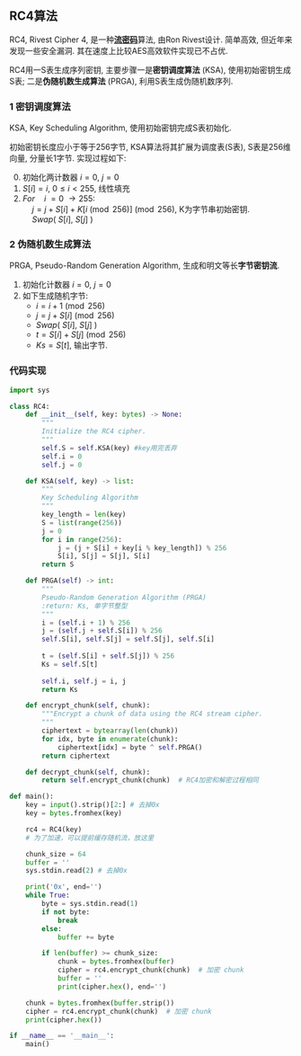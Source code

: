 ## RC4算法

RC4, Rivest Cipher 4, 是一种[**流密码**](流密码.md)算法, 由Ron Rivest设计. 简单高效, 但近年来发现一些安全漏洞. 其在速度上比较AES高效软件实现已不占优.

RC4用一S表生成序列密钥, 主要步骤一是**密钥调度算法** (KSA), 使用初始密钥生成S表; 二是**伪随机数生成算法** (PRGA), 利用S表生成伪随机数序列.

### 1 密钥调度算法

KSA, Key Scheduling Algorithm, 使用初始密钥完成S表初始化. 

初始密钥长度应小于等于256字节, KSA算法将其扩展为调度表(S表), S表是256维向量, 分量长1字节. 实现过程如下:

0. 初始化两计数器 $i=0$, $j=0$
1. $S[i]=i,\ 0\leq i\lt 255$, 线性填充
2. $For\quad i\ = 0\ \to 255:$  
	$\quad j=j+S[i]+K[i\pmod{256}]\pmod{256}$, K为字节串初始密钥.  
	$\quad Swap(\ S[i],\ S[j]\ )$

### 2 伪随机数生成算法

PRGA, Pseudo-Random Generation Algorithm, 生成和明文等长**字节密钥流**.

1. 初始化计数器 $i=0$, $j=0$
2. 如下生成随机字节:  
	- $i=i+1\pmod{256}$  
	- $j=j+S[i]\pmod{256}$  
	- $Swap(\ S[i],\ S[j]\ )$  
	- $t=S[i]+S[j]\pmod{256}$  
	- $Ks=S[t]$, 输出字节.

### 代码实现

```python
import sys

class RC4:
    def __init__(self, key: bytes) -> None:
        """
        Initialize the RC4 cipher.
        """
        self.S = self.KSA(key) #key用完丢弃
        self.i = 0
        self.j = 0

    def KSA(self, key) -> list:
        """
        Key Scheduling Algorithm
        """
        key_length = len(key)
        S = list(range(256))
        j = 0
        for i in range(256):
            j = (j + S[i] + key[i % key_length]) % 256
            S[i], S[j] = S[j], S[i]
        return S

    def PRGA(self) -> int:
        """
        Pseudo-Random Generation Algorithm (PRGA)
        :return: Ks, 单字节整型
        """
        i = (self.i + 1) % 256
        j = (self.j + self.S[i]) % 256
        self.S[i], self.S[j] = self.S[j], self.S[i]
        
        t = (self.S[i] + self.S[j]) % 256
        Ks = self.S[t]
        
        self.i, self.j = i, j
        return Ks

    def encrypt_chunk(self, chunk):
        """Encrypt a chunk of data using the RC4 stream cipher.
        """
        ciphertext = bytearray(len(chunk))
        for idx, byte in enumerate(chunk):
            ciphertext[idx] = byte ^ self.PRGA()
        return ciphertext

    def decrypt_chunk(self, chunk):
        return self.encrypt_chunk(chunk)  # RC4加密和解密过程相同

def main():
    key = input().strip()[2:] # 去掉0x
    key = bytes.fromhex(key)

    rc4 = RC4(key)
    # 为了加速，可以提前缓存随机流，放这里

    chunk_size = 64
    buffer = ''
    sys.stdin.read(2) # 去掉0x

    print('0x', end='')
    while True:
        byte = sys.stdin.read(1)
        if not byte:
            break
        else:
            buffer += byte

        if len(buffer) >= chunk_size:
            chunk = bytes.fromhex(buffer)
            cipher = rc4.encrypt_chunk(chunk)  # 加密 chunk
            buffer = ''
            print(cipher.hex(), end='')

    chunk = bytes.fromhex(buffer.strip())
    cipher = rc4.encrypt_chunk(chunk)  # 加密 chunk
    print(cipher.hex())

if __name__ == '__main__':
    main()
```